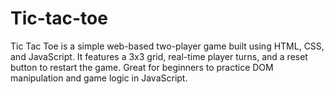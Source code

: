 # Tic-tac-toe
Tic Tac Toe is a simple web-based two-player game built using HTML, CSS, and JavaScript. It features a 3x3 grid, real-time player turns, and a reset button to restart the game. Great for beginners to practice DOM manipulation and game logic in JavaScript.
